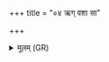+++
title = "०४ ऋग् वशा सा"

+++
<details><summary>मूलम् (GR)</summary>

ऋग् वशा सा साम गर्भं (…) ॥ +++(see 1abc)+++
</details>